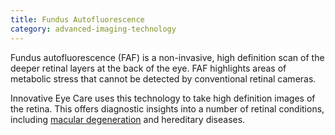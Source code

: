 ```yaml
---
title: Fundus Autofluorescence
category: advanced-imaging-technology
---
```

<div class="employee-heading">
<p>Fundus autofluorescence (FAF) is a non-invasive, high definition scan of the deeper retinal layers at the back of the eye. FAF highlights areas of metabolic stress that cannot be detected by conventional retinal cameras. 
<p>Innovative Eye Care uses this technology to take high definition images of the retina. This offers diagnostic insights into a number of retinal conditions, including <a href="/what-we-do-macular-degeneration/">macular degeneration</a>
and hereditary diseases. 
